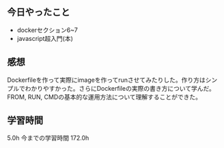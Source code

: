 ## 今日やったこと
- dockerセクション6~7
- javascript超入門(本)

## 感想
Dockerfileを作って実際にimageを作ってrunさせてみたりした。作り方はシンプルでわかりやすかった。さらにDockerfileの実際の書き方について学んだ。FROM, RUN, CMDの基本的な運用方法について理解することができた。

## 学習時間
5.0h 今までの学習時間 172.0h
